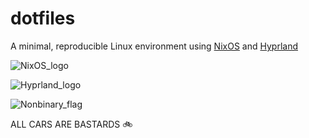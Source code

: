 # dotfiles

A minimal, reproducible Linux environment using [NixOS](https://nixos.org/) and [Hyprland](https://hyprland.org/)

![NixOS_logo](https://github.com/user-attachments/assets/39d61866-ac41-4bc0-8736-a6f869a0856a)

![Hyprland_logo](https://github.com/user-attachments/assets/49901e22-356b-44e3-b6f0-7ec8e26cabde)

![Nonbinary_flag](https://github.com/user-attachments/assets/c9f4c018-c263-414a-b42e-844c66ce591e)

ALL CARS ARE BASTARDS 🚲

